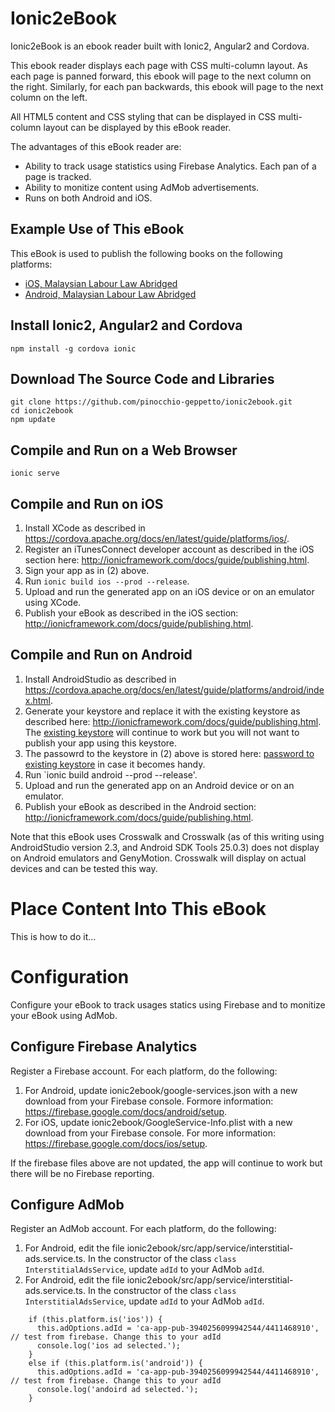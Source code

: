 # Ionic2eBook
Ionic2eBook is an ebook reader built with Ionic2, Angular2 and Cordova.

This ebook reader displays each page with CSS multi-column layout. As each page is panned forward, this ebook will page to the next column on the right. Similarly, for each pan backwards, this ebook will page to the next column on the left.

All HTML5 content and CSS styling that can be displayed in CSS multi-column layout can be displayed by this eBook reader.

The advantages of this eBook reader are:
- Ability to track usage statistics using Firebase Analytics. Each pan of a page is tracked.
- Ability to monitize content using AdMob advertisements.
- Runs on both Android and iOS.

## Example Use of This eBook
This eBook is used to publish the following books on the following platforms:
- [iOS, Malaysian Labour Law Abridged](https://itunes.apple.com/pk/app/malaysian-labour-law-abridged/id991514757?mt=8)
- [Android, Malaysian Labour Law Abridged](https://play.google.com/store/apps/details?id=com.singularmosaic.malaysianlabourlaw&hl=en)

## Install Ionic2, Angular2 and Cordova
```
npm install -g cordova ionic
```

## Download The Source Code and Libraries
```
git clone https://github.com/pinocchio-geppetto/ionic2ebook.git
cd ionic2ebook
npm update
```

## Compile and Run on a Web Browser
```
ionic serve
```

## Compile and Run on iOS
1. Install XCode as described in https://cordova.apache.org/docs/en/latest/guide/platforms/ios/.
2. Register an iTunesConnect developer account as described in the iOS section here: http://ionicframework.com/docs/guide/publishing.html.
3. Sign your app as in (2) above.
4. Run `ionic build ios --prod --release`.
5. Upload and run the generated app on an iOS device or on an emulator using XCode.
6. Publish your eBook as described in the iOS section: http://ionicframework.com/docs/guide/publishing.html.

## Compile and Run on Android
1. Install AndroidStudio as described in https://cordova.apache.org/docs/en/latest/guide/platforms/android/index.html.
2. Generate your keystore and replace it with the existing keystore as described here: http://ionicframework.com/docs/guide/publishing.html. The [existing keystore](https://github.com/pinocchio-geppetto/ionic2ebook/blob/master/ionic2ebook.keystore) will continue to work but you will not want to publish your app using this keystore.
3. The passowrd to the keystore in (2) above is stored here: [password to existing keystore](https://github.com/pinocchio-geppetto/ionic2ebook/blob/master/ionic2ebook.keystore.password) in case it becomes handy.
3. Run `ionic build android --prod --release'.
4. Upload and run the generated app on an Android device or on an emulator.
5. Publish your eBook as described in the Android section: http://ionicframework.com/docs/guide/publishing.html.

Note that this eBook uses Crosswalk and Crosswalk (as of this writing using AndroidStudio version 2.3, and Android SDK Tools 25.0.3) does not display on Android emulators and GenyMotion. Crosswalk will display on actual devices and can be tested this way.

# Place Content Into This eBook
This is how to do it...

# Configuration
Configure your eBook to track usages statics using Firebase and to monitize your eBook using AdMob.

## Configure Firebase Analytics
Register a Firebase account. For each platform, do the following:
1. For Android, update ionic2ebook/google-services.json with a new download from your Firebase console. Formore information: https://firebase.google.com/docs/android/setup.
2. For iOS, update ionic2ebook/GoogleService-Info.plist with a new download from your Firebase console. For more information: https://firebase.google.com/docs/ios/setup.

If the firebase files above are not updated, the app will continue to work but there will be no Firebase reporting.

## Configure AdMob
Register an AdMob account. For each platform, do the following:
1. For Android, edit the file ionic2ebook/src/app/service/interstitial-ads.service.ts. In the constructor of the class `class InterstitialAdsService`, update `adId` to your AdMob `adId`.
2. For Android, edit the file ionic2ebook/src/app/service/interstitial-ads.service.ts. In the constructor of the class `class InterstitialAdsService`, update `adId` to your AdMob `adId`.

```
    if (this.platform.is('ios')) {
      this.adOptions.adId = 'ca-app-pub-3940256099942544/4411468910', // test from firebase. Change this to your adId
      console.log('ios ad selected.');
    }
    else if (this.platform.is('android')) {
      this.adOptions.adId = 'ca-app-pub-3940256099942544/4411468910', // test from firebase. Change this to your adId
      console.log('andoird ad selected.');
    }
```
